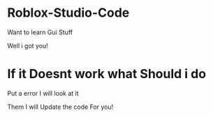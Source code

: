 # Roblox-Studio-Code

Want to learn Gui Stuff

Well i got you!

# If it Doesnt work what Should i do

Put a error I will look at it

Them I will Update the code For you!
